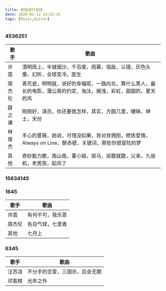 ```yaml
---
title: 和弦进行总结
date: 2020-03-12 14:53:26
tags: [Music,Guitar]
---
```

### 4536251
|歌手  |歌曲 |
|----- |----- |
|许嵩 |清明雨上，半城烟沙，千百度，雨幕，宿敌，认错，灰色头像，幻听，全球变冷，医生|
|周杰伦 |青花瓷，明明就，说好的幸福呢，一路向北，算什么男人，最长的电影，蒲公英的约定，淘汰，搁浅，彩虹，甜甜的，夏天的风|
|薛之谦 |刚刚好，演员，你还要我怎样，其实，方圆几里，暧昧，绅士，天份|
|林俊杰 |手心的蔷薇，她说，可惜没如果，背对背拥抱，修炼爱情，Always on Line，醉赤壁，关键词，那些你很冒险的梦|
|其他 |奇妙能力歌，南山南，董小姐，斑马，说散就散，父亲，九张机，老男孩，起风了|
### 15634145
### 1645
|歌手  |歌曲 |
|----- |----- |
|许嵩 |有何不可，我乐意|
|周杰伦 |告白气球，七里香|
|其他 |七月上|
### 6345
|歌手  |歌曲 |
|----- |----- |
|汪苏泷 |不分手的恋爱，三国杀，后会无期|
|邓紫棋 |光年之外|
